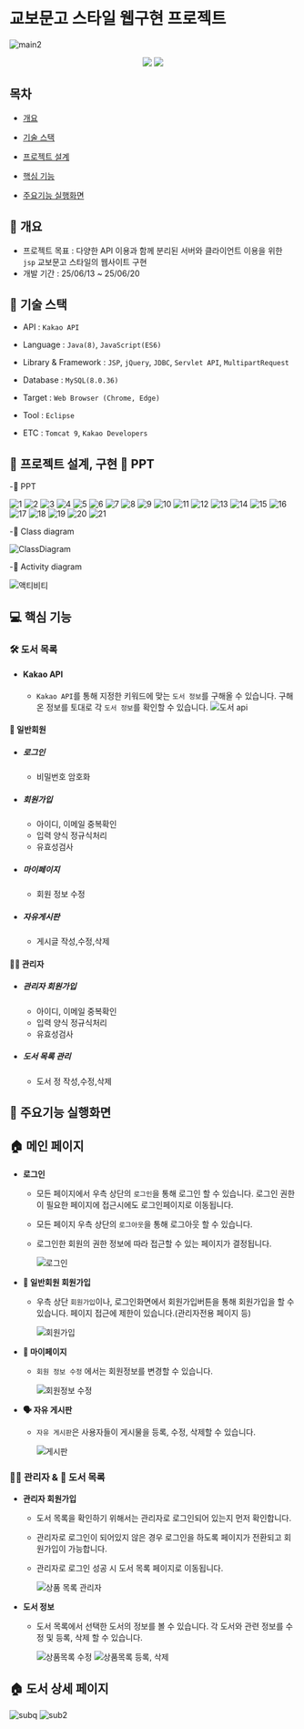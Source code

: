 # 교보문고 스타일 웹구현 프로젝트

![main2](https://github.com/user-attachments/assets/bd1ee02c-f256-4e33-9a6b-fae6395cb8a5)
<p align="center">
  <img src="https://github.com/user-attachments/assets/061f6332-1725-463b-b8ec-83aa213c4aaa">
  <img src="https://github.com/user-attachments/assets/17139746-967b-49de-b657-852d8459149f">
</p>


## 목차

- [개요]()

- [기술 스택]()

- [프로젝트 설계]()

- [핵심 기능]()

- [주요기능 실행화면]()


## 🚩 개요

- 프로젝트 목표 : 다양한 API 이용과 함께 분리된 서버와 클라이언트 이용을 위한 `jsp` 교보문고 스타일의 웹사이트 구현
- 개발 기간 : 25/06/13 ~ 25/06/20

## 🔧 기술 스택

- API : `Kakao API`
- Language : `Java(8)`, `JavaScript(ES6)`
- Library & Framework : `JSP`, `jQuery`, `JDBC`, `Servlet API`, `MultipartRequest`
- Database : `MySQL(8.0.36)`
- Target : `Web Browser (Chrome, Edge)`

- Tool : `Eclipse`
- ETC : `Tomcat 9`, `Kakao Developers`

## 👾 프로젝트 설계, 구현 📂 PPT

-📂 PPT

![1](https://github.com/user-attachments/assets/6a2dd671-451e-4adf-97ee-80a7c5d8ecbf) 
![2](https://github.com/user-attachments/assets/73d3a4ab-231c-4229-ab25-b1e36df9cd58)
![3](https://github.com/user-attachments/assets/5ef711bc-b076-45ef-a963-af0f1f702b38)
![4](https://github.com/user-attachments/assets/437dfbd1-78ac-480d-9544-99b9a369c777)
![5](https://github.com/user-attachments/assets/2b481f31-bb4f-45a0-a975-eecd0619a0b3)
![6](https://github.com/user-attachments/assets/5153fafc-9b94-4f4b-90c1-75c08fed4786)
![7](https://github.com/user-attachments/assets/7878a447-f511-4a91-8b24-f6e33baa085a)
![8](https://github.com/user-attachments/assets/3c50b1f0-9352-46c8-890a-9fdeaef0d4f4)
![9](https://github.com/user-attachments/assets/cb22e1c4-c0dd-468e-8676-daf9c66b4696)
![10](https://github.com/user-attachments/assets/344d9da5-133f-4cc3-94ea-43dc2eb2f32b)
![11](https://github.com/user-attachments/assets/87cab5ad-1f09-4797-a99c-6fb37512190c)
![12](https://github.com/user-attachments/assets/9f32666a-8298-4bd5-90f9-24e3148dc6ed)
![13](https://github.com/user-attachments/assets/b0705b5d-5679-4969-9cea-75d1ae337876)
![14](https://github.com/user-attachments/assets/1b9b0111-7f91-4757-bae2-7ca35afd0639)
![15](https://github.com/user-attachments/assets/37d52b1b-6101-4947-a50f-105f2e288b60)
![16](https://github.com/user-attachments/assets/64781aae-24a6-4b46-975e-072249eb3e0f)
![17](https://github.com/user-attachments/assets/2ec2f839-343f-4803-a7d0-fb7ee276869b)
![18](https://github.com/user-attachments/assets/0fc2eb8a-731a-4633-9cdb-cd111b4a9e84)
![19](https://github.com/user-attachments/assets/e1289a55-4481-4b77-a7ab-1f177ee5eaae)
![20](https://github.com/user-attachments/assets/3e153a7d-ccfb-4814-aea1-f3b272db5062)
![21](https://github.com/user-attachments/assets/2b33e4c3-44c5-419e-9a45-d172fc119151)


-📂 Class diagram

![ClassDiagram](https://github.com/user-attachments/assets/ed6eb25b-8da8-4b84-a4aa-1df24a32c604)

-📂 Activity diagram

![액티비티](https://github.com/user-attachments/assets/b15de466-1874-4bbb-a8c2-9269e10e4f35)



## 💻 핵심 기능

### 🛠️ 도서 목록

- #### Kakao API

  - `Kakao API`를 통해 지정한 키워드에 맞는  `도서 정보`를 구해올 수 있습니다.
    구해온 정보를 토대로 각 `도서 정보`를 확인할 수 있습니다.
    ![도서 api](https://github.com/user-attachments/assets/b8cd8332-d202-43fc-aacf-8d87d00aed1b)


#### 🙍 일반회원

- ##### 로그인

  - 비밀번호 암호화

- ##### 회원가입

  - 아이디, 이메일 중복확인
  - 입력 양식 정규식처리
  - 유효성검사

- ##### 마이페이지

  - 회원 정보 수정

- ##### 자유게시판

  - 게시글 작성,수정,삭제

#### 👷‍♂️ 관리자

- ##### 관리자 회원가입

  - 아이디, 이메일 중복확인
  - 입력 양식 정규식처리
  - 유효성검사

- ##### 도서 목록 관리

  - 도서 정 작성,수정,삭제

## 🎇 주요기능 실행화면

## **🏠 메인 페이지**

- **로그인**

  - 모든 페이지에서 우측 상단의 `로그인`을 통해 로그인 할 수 있습니다.
      로그인 권한이 필요한 페이지에 접근시에도 로그인페이지로 이동됩니다.
  - 모든 페이지 우측 상단의 `로그아웃`을 통해 로그아웃 할 수 있습니다.
  - 로그인한 회원의 권한 정보에 따라 접근할 수 있는 페이지가 결정됩니다.
    
    ![로그인](https://github.com/user-attachments/assets/3336bbbe-4be9-4374-a533-d7314343682c)


- **🙍 일반회원 회원가입**

  - 우측 상단 `회원가입`이나, 로그인화면에서 회원가입버튼을 통해 회원가입을 할 수 있습니다.
      페이지 접근에 제한이 있습니다.(관리자전용 페이지 등)

      ![회원가입](https://github.com/user-attachments/assets/2cab05fb-c3cd-47de-b937-b9ee5654c182)


- **📄 마이페이지**

  - `회원 정보 수정` 에서는 회원정보를 변경할 수 있습니다.

     ![회원정보 수정](https://github.com/user-attachments/assets/5e9bbb53-a0ad-4361-9c7f-06a81c6990f6)

- **🗣️ 자유 게시판**

  - `자유 게시판`은 사용자들이 게시물을 등록, 수정, 삭제할 수 있습니다.

     ![게시판](https://github.com/user-attachments/assets/3532064a-89d5-49ac-877f-a7784009fd29)


### **👷‍♂️ 관리자 & 🚐 도서 목록**

- **관리자 회원가입**
  - 도서 목록을 확인하기 위해서는 관리자로 로그인되어 있는지 먼저 확인합니다.
  - 관리자로 로그인이 되어있지 않은 경우 로그인을 하도록 페이지가 전환되고 회원가입이 가능합니다.
  - 관리자로 로그인 성공 시 도서 목록 페이지로 이동됩니다.
 
    ![상품 목록 관리자](https://github.com/user-attachments/assets/20d78d77-fc08-4118-8395-efb672123ac5)


- **도서 정보**

  - 도서 목록에서 선택한 도서의 정보를 볼 수 있습니다. 각 도서와 관련 정보를 수정 및 등록, 삭제 할 수 있습니다.

    ![상품목록 수정](https://github.com/user-attachments/assets/f70fa4ea-e26c-41d5-aab1-77ddff9978db)
    ![상품목록 등록, 삭제](https://github.com/user-attachments/assets/36ce8b34-2d3e-4d71-9ff8-806dc52c9fe4)


## **🏠 도서 상세 페이지**

![subq](https://github.com/user-attachments/assets/428d7ea8-b780-4e04-b274-1c46d80eea39)
![sub2](https://github.com/user-attachments/assets/0c5df734-c5d0-4959-be77-fd8c6b138216)

